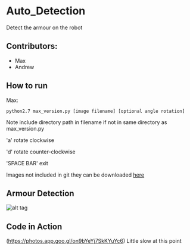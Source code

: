 # Auto_Detection
Detect the armour on the robot

## Contributors:
- Max
- Andrew

## How to run
Max:

    python2.7 max_version.py [image filename] [optional angle rotation]
   Note include directory path in filename if not in same directory as max_version.py
   
   'a' rotate clockwise
   
   'd' rotate counter-clockwise
   
   'SPACE BAR' exit 
   
   Images not included in git they can be downloaded [here](https://drive.google.com/open?id=1IA7bzzuC2wA8csdnCmIERRgIqvX2IPwp)


## Armour Detection
![alt tag](https://github.com/mmcevoy93/Screen-Shots/blob/master/AUTO_DETECTION_SAMPLE.png "Sample Input and Output")



## Code in Action
(https://photos.app.goo.gl/on9bYeYj7SkKYuYc6)
Little slow at this point
